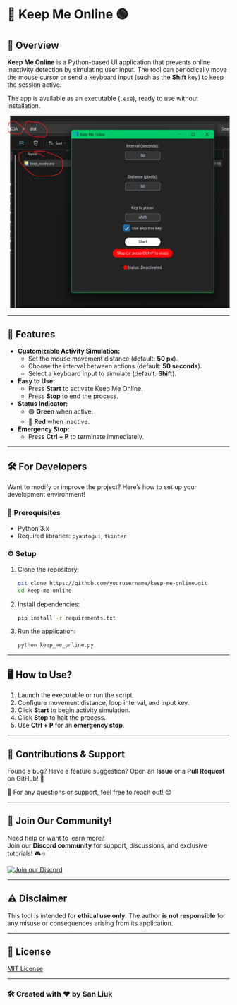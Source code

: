 # 🚀 Keep Me Online 🟢

## 👀 Overview
**Keep Me Online** is a Python-based UI application that prevents online inactivity detection by simulating user input. The tool can periodically move the mouse cursor or send a keyboard input (such as the **Shift** key) to keep the session active.

The app is available as an executable (`.exe`), ready to use without installation.

![Keep Me Online UI](ExeScreenshot.png)

---

## 🎯 Features
- **Customizable Activity Simulation:**
  - Set the mouse movement distance (default: **50 px**).
  - Choose the interval between actions (default: **50 seconds**).
  - Select a keyboard input to simulate (default: **Shift**).
- **Easy to Use:**
  - Press **Start** to activate Keep Me Online.
  - Press **Stop** to end the process.
- **Status Indicator:**
  - 🟢 **Green** when active.
  - 🔴 **Red** when inactive.
- **Emergency Stop:**
  - Press **Ctrl + P** to terminate immediately.

---

## 🛠️ For Developers
Want to modify or improve the project? Here’s how to set up your development environment!

### 📌 Prerequisites
- Python 3.x
- Required libraries: `pyautogui`, `tkinter`

### ⚙️ Setup
1. Clone the repository:
   ```sh
   git clone https://github.com/yourusername/keep-me-online.git
   cd keep-me-online
   ```
2. Install dependencies:
   ```sh
   pip install -r requirements.txt
   ```
3. Run the application:
   ```sh
   python keep_me_online.py
   ```

---

## 🖥️ How to Use?
1. Launch the executable or run the script.
2. Configure movement distance, loop interval, and input key.
3. Click **Start** to begin activity simulation.
4. Click **Stop** to halt the process.
5. Use **Ctrl + P** for an **emergency stop**.
---

## 🚀 Contributions & Support  

Found a bug? Have a feature suggestion? Open an **Issue** or a **Pull Request** on GitHub! 🎉  

💬 For any questions or support, feel free to reach out! 😊  

---

## 💬 Join Our Community!  

Need help or want to learn more?  
Join our **Discord community** for support, discussions, and exclusive tutorials! 🎮🔥  

[![Join our Discord](https://img.shields.io/badge/Join%20us%20on-Discord-5865F2?logo=discord&logoColor=white)](https://discord.com/invite/8GBkm252cS)  


---

## ⚠️ Disclaimer
This tool is intended for **ethical use only**. The author **is not responsible** for any misuse or consequences arising from its application.

---

## 📜 License
[MIT License](LICENSE)

---

### 🛠️ Created with ❤️ by San Liuk
